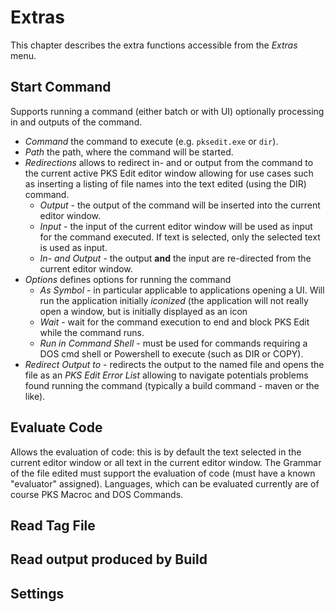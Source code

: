 # Extras

This chapter describes the extra functions accessible from the _Extras_ menu.

## Start Command

Supports running a command (either batch or with UI) optionally processing in and outputs of the command.

- _Command_ the command to execute (e.g. `pksedit.exe` or `dir`).
- _Path_ the path, where the command will be started.
- _Redirections_ allows to redirect in- and or output from the command to the current active PKS Edit editor window allowing for use cases such as
  inserting a listing of file names into the text edited (using the DIR) command.
  - _Output_ - the output of the command will be inserted into the current editor window.
  - _Input_ - the input of the current editor window will be used as input for the command executed. If text is selected, only the selected text is used as input.
  - _In- and Output_ - the output **and** the input are re-directed from the current editor window.
- _Options_ defines options for running the command
  - _As Symbol_ - in particular applicable to applications opening a UI. Will run the application initially *iconized* (the application will
	not really open a window, but is initially displayed as an icon
  - <a name="start-command-wait"></a>_Wait_ - wait for the command execution to end and block PKS Edit while the command runs.
  - <a name="start-command-run-in-shell"></a>_Run in Command Shell_ - must be used for commands requiring a DOS cmd shell or Powershell to execute (such as DIR or COPY).
- <a name="start-command-output"></a>_Redirect Output to_ - redirects the output to the named file and opens the file as an
  _PKS Edit Error List_ allowing to navigate potentials problems found running the command (typically a build command - maven or the like).

## Evaluate Code

Allows the evaluation of code: this is by default the text selected in the current editor window or all text in the current editor window. 
The Grammar of the file edited must support the evaluation of code (must have a known "evaluator" assigned). Languages, which can be evaluated
currently are of course PKS Macroc and DOS Commands.

## Read Tag File

## Read output produced by Build

## Settings




